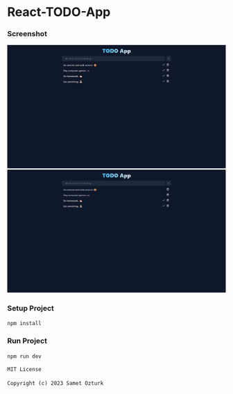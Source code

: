 # React-TODO-App

### Screenshot
![Example Image 1](1.png)
![Example Image 2](2.png)


### Setup Project
```
npm install
```

### Run Project
```
npm run dev
```

```
MIT License

Copyright (c) 2023 Samet Ozturk
```
